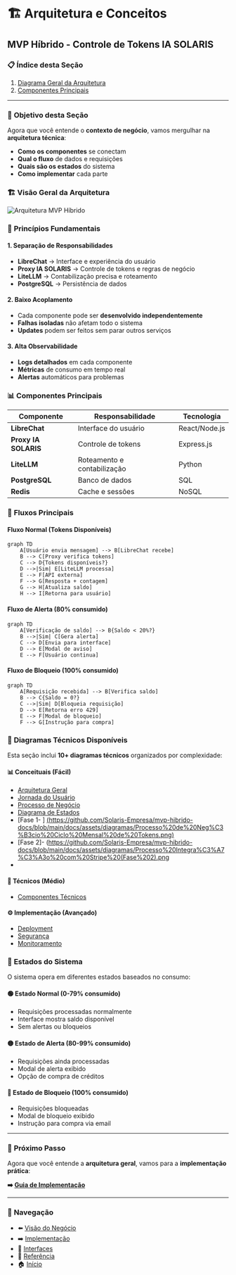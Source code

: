 # 🏗️ Arquitetura e Conceitos
## MVP Híbrido - Controle de Tokens IA SOLARIS

### 📋 **Índice desta Seção**

1. [Diagrama Geral da Arquitetura](diagrama-geral.md)
2. [Componentes Principais](https://github.com/Solaris-Empresa/mvp-hibrido-docs/blob/main/docs/assets/diagramas/Diagrama%20de%20Componentes%20T%C3%A9cnicos.png)

---

### 🎯 **Objetivo desta Seção**

Agora que você entende o **contexto de negócio**, vamos mergulhar na **arquitetura técnica**:

- **Como os componentes** se conectam
- **Qual o fluxo** de dados e requisições
- **Quais são os estados** do sistema
- **Como implementar** cada parte

### 🏗️ **Visão Geral da Arquitetura**

![Arquitetura MVP Híbrido](https://github.com/Solaris-Empresa/mvp-hibrido-docs/blob/main/docs/assets/diagramas/Diagrama%20de%20Arquitetura%20MVP%20H%C3%ADbrido.png)

### 🎯 **Princípios Fundamentais**

#### **1. Separação de Responsabilidades**
- **LibreChat** → Interface e experiência do usuário
- **Proxy IA SOLARIS** → Controle de tokens e regras de negócio
- **LiteLLM** → Contabilização precisa e roteamento
- **PostgreSQL** → Persistência de dados

#### **2. Baixo Acoplamento**
- Cada componente pode ser **desenvolvido independentemente**
- **Falhas isoladas** não afetam todo o sistema
- **Updates** podem ser feitos sem parar outros serviços

#### **3. Alta Observabilidade**
- **Logs detalhados** em cada componente
- **Métricas** de consumo em tempo real
- **Alertas** automáticos para problemas

### 📊 **Componentes Principais**

| Componente | Responsabilidade | Tecnologia |
|------------|------------------|------------|
| **LibreChat** | Interface do usuário | React/Node.js |
| **Proxy IA SOLARIS** | Controle de tokens | Express.js |
| **LiteLLM** | Roteamento e contabilização | Python |
| **PostgreSQL** | Banco de dados | SQL |
| **Redis** | Cache e sessões | NoSQL |

### 🔄 **Fluxos Principais**

#### **Fluxo Normal (Tokens Disponíveis)**
```mermaid
graph TD
    A[Usuário envia mensagem] --> B[LibreChat recebe]
    B --> C[Proxy verifica tokens]
    C --> D{Tokens disponíveis?}
    D -->|Sim| E[LiteLLM processa]
    E --> F[API externa]
    F --> G[Resposta + contagem]
    G --> H[Atualiza saldo]
    H --> I[Retorna para usuário]
```

#### **Fluxo de Alerta (80% consumido)**
```mermaid
graph TD
    A[Verificação de saldo] --> B{Saldo < 20%?}
    B -->|Sim| C[Gera alerta]
    C --> D[Envia para interface]
    D --> E[Modal de aviso]
    E --> F[Usuário continua]
```

#### **Fluxo de Bloqueio (100% consumido)**
```mermaid
graph TD
    A[Requisição recebida] --> B[Verifica saldo]
    B --> C{Saldo = 0?}
    C -->|Sim| D[Bloqueia requisição]
    D --> E[Retorna erro 429]
    E --> F[Modal de bloqueio]
    F --> G[Instrução para compra]
```

### 🎨 **Diagramas Técnicos Disponíveis**

Esta seção inclui **10+ diagramas técnicos** organizados por complexidade:

#### **📊 Conceituais (Fácil)**
- [Arquitetura Geral](https://github.com/Solaris-Empresa/mvp-hibrido-docs/blob/main/docs/assets/diagramas/Diagrama%20de%20Arquitetura%20MVP%20H%C3%ADbrido.png)
- [Jornada do Usuário](../assets/diagramas/JornadaCompletadoUsuário-Fase1----Manual---+Fase2---Automática.png)
- [Processo de Negócio](../assets/diagramas/ProcessodeNegócioGestãoCompletadeTokens.png)
- [Diagrama de Estados](https://github.com/Solaris-Empresa/mvp-hibrido-docs/blob/main/docs/assets/diagramas/Estados%20do%20Usu%C3%A1rio%20no%20Sistema.png)
- [Fase 1- ] [(https://github.com/Solaris-Empresa/mvp-hibrido-docs/blob/main/docs/assets/diagramas/Processo%20de%20Neg%C3%B3cio%20Ciclo%20Mensal%20de%20Tokens.png)](https://github.com/Solaris-Empresa/mvp-hibrido-docs/blob/main/docs/assets/diagramas/Processo%20Administra%C3%A7%C3%A3o%20de%20Cr%C3%A9ditos%20(Fase%201%20-%20Manual).png)
- [Fase 2]- (https://github.com/Solaris-Empresa/mvp-hibrido-docs/blob/main/docs/assets/diagramas/Processo%20Integra%C3%A7%C3%A3o%20com%20Stripe%20(Fase%202).png
- 

#### **🔧 Técnicos (Médio)**
- [Componentes Técnicos](https://github.com/Solaris-Empresa/mvp-hibrido-docs/blob/main/docs/assets/diagramas/Diagrama%20de%20Componentes%20T%C3%A9cnicos.png)


#### **⚙️ Implementação (Avançado)**
- [Deployment](https://github.com/Solaris-Empresa/mvp-hibrido-docs/blob/main/docs/assets/diagramas/Diagrama%20de%20Deployment%20(Arquitetura%20de%20Produ%C3%A7%C3%A3o).png)
- [Segurança](https://github.com/Solaris-Empresa/mvp-hibrido-docs/blob/main/docs/assets/diagramas/Diagrama%20de%20Seguran%C3%A7a%20e%20Autentica%C3%A7%C3%A3o.png)
- [Monitoramento](https://github.com/Solaris-Empresa/mvp-hibrido-docs/blob/main/docs/assets/diagramas/Estados%20do%20Sistema%20de%20Monitoramento.png)

### 🎯 **Estados do Sistema**

O sistema opera em diferentes estados baseados no consumo:

#### **🟢 Estado Normal (0-79% consumido)**
- Requisições processadas normalmente
- Interface mostra saldo disponível
- Sem alertas ou bloqueios

#### **🟡 Estado de Alerta (80-99% consumido)**
- Requisições ainda processadas
- Modal de alerta exibido
- Opção de compra de créditos

#### **🔴 Estado de Bloqueio (100% consumido)**
- Requisições bloqueadas
- Modal de bloqueio exibido
- Instrução para compra via email

---

### 🚀 **Próximo Passo**

Agora que você entende a **arquitetura geral**, vamos para a **implementação prática**:

**➡️ [Guia de Implementação](../03-implementacao/)**

---

### 📖 **Navegação**

- ⬅️ [Visão do Negócio](../01-negocio/)
- ➡️ [Implementação](../03-implementacao/)
- 🎨 [Interfaces](../04-interfaces/)
- 🔧 [Referência](../05-referencia/)
- 🏠 [Início](../../README.md)


